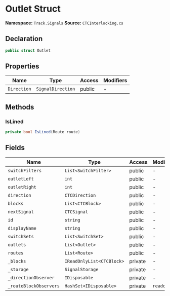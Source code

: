 # Outlet Struct

**Namespace:** `Track.Signals`
**Source:** `CTCInterlocking.cs`

## Declaration

```csharp
public struct Outlet
```

## Properties

| Name | Type | Access | Modifiers |
|------|------|--------|-----------|
| `Direction` | `SignalDirection` | public | - |

## Methods

### IsLined

```csharp
private bool IsLined(Route route)
```

## Fields

| Name | Type | Access | Modifiers |
|------|------|--------|-----------|
| `switchFilters` | `List<SwitchFilter>` | public | - |
| `outletLeft` | `int` | public | - |
| `outletRight` | `int` | public | - |
| `direction` | `CTCDirection` | public | - |
| `blocks` | `List<CTCBlock>` | public | - |
| `nextSignal` | `CTCSignal` | public | - |
| `id` | `string` | public | - |
| `displayName` | `string` | public | - |
| `switchSets` | `List<SwitchSet>` | public | - |
| `outlets` | `List<Outlet>` | public | - |
| `routes` | `List<Route>` | public | - |
| `_blocks` | `IReadOnlyList<CTCBlock>` | private | - |
| `_storage` | `SignalStorage` | private | - |
| `_directionObserver` | `IDisposable` | private | - |
| `_routeBlockObservers` | `HashSet<IDisposable>` | private | `readonly` |

